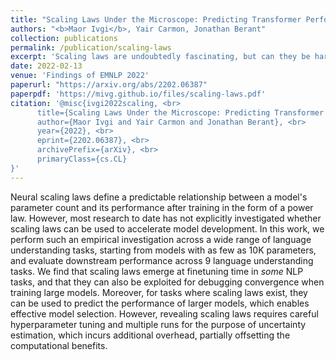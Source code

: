```yaml
---
title: "Scaling Laws Under the Microscope: Predicting Transformer Performance from Small Scale Experiments"
authors: "<b>Maor Ivgi</b>, Yair Carmon, Jonathan Berant"
collection: publications
permalink: /publication/scaling-laws
excerpt: 'Scaling laws are undoubtedly fascinating, but can they be harnessed for efficient model design? In this work, we explore their usefulness across a variety of language understanding tasks, and show that in some cases, they can!'
date: 2022-02-13
venue: 'Findings of EMNLP 2022'
paperurl: "https://arxiv.org/abs/2202.06387"
paperpdf: 'https://mivg.github.io/files/scaling-laws.pdf'
citation: '@misc{ivgi2022scaling, <br>
      title={Scaling Laws Under the Microscope: Predicting Transformer Performance from Small Scale Experiments},  <br>
      author={Maor Ivgi and Yair Carmon and Jonathan Berant}, <br>
      year={2022}, <br>
      eprint={2202.06387}, <br>
      archivePrefix={arXiv}, <br>
      primaryClass={cs.CL}
}'
---
```

Neural scaling laws define a predictable relationship between a model's parameter count and its performance after training in the form of a power law. However, most research to date has not explicitly investigated whether scaling laws can be used to accelerate model development. In this work, we perform such an empirical investigation across a wide range of language understanding tasks, starting from models with as few as 10K parameters, and evaluate downstream performance across 9 language understanding tasks. We find that scaling laws emerge at finetuning time in <i>some</i> NLP tasks, and that they can also be exploited for debugging convergence when training large models. Moreover, for tasks where scaling laws exist, they can be used to predict the performance of larger models, which enables effective model selection. However, revealing scaling laws requires careful hyperparameter tuning and multiple runs for the purpose of uncertainty estimation, which incurs additional overhead, partially offsetting the computational benefits.
